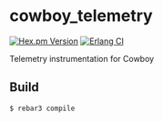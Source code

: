 cowboy_telemetry
=====

[![Hex.pm Version](https://img.shields.io/hexpm/v/cowboy_telemetry.svg)](https://hex.pm/packages/cowboy_telemetry)
[![Erlang CI](https://github.com/beam-telemetry/cowboy_telemetry/workflows/Erlang%20CI/badge.svg?branch=main)](https://github.com/beam-telemetry/cowboy_telemetry/actions)

Telemetry instrumentation for Cowboy

Build
-----

    $ rebar3 compile
